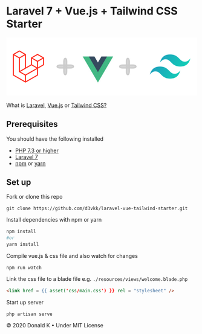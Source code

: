 # Laravel 7 + Vue.js + Tailwind CSS Starter

![Laravel + Vue + Tailwind Logo](https://github.com/d3vkk/laravel-vue-tailwind-starter/blob/master/laravel-vue-tailwind-logo.png)

What is [Laravel,](https://laravel.com/) [Vue.js](https://vuejs.org/) or [Tailwind CSS?](https://tailwindcss.com/)

## Prerequisites

You should have the following installed
 - [PHP 7.3 or higher](https://php.net/)
 - [Laravel 7](https://laravel.com/)
 - [npm](https://npm.com/) or [yarn](https://yarnpkg.com/)

## Set up

Fork or clone this repo
```
git clone https://github.com/d3vkk/laravel-vue-tailwind-starter.git
```

Install dependencies with npm or yarn
```bash
npm install
#or
yarn install
```

Compile vue.js & css file and also watch for changes
```
npm run watch
```

Link the css file to a blade file e.g. `./resources/views/welcome.blade.php`
```html
<link href = {{ asset('css/main.css') }} rel = "stylesheet" />
```

Start up server
```
php artisan serve
```

© 2020 Donald K • Under MIT License
